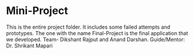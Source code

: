 # Mini-Project
This is the entire project folder. It includes some failed attempts and prototypes. 
The one with the name Final-Project is the final application that we developed.
Team- Dikshant Rajput and Anand Darshan.
Guide/Mentor: Dr. Shrikant Mapari

